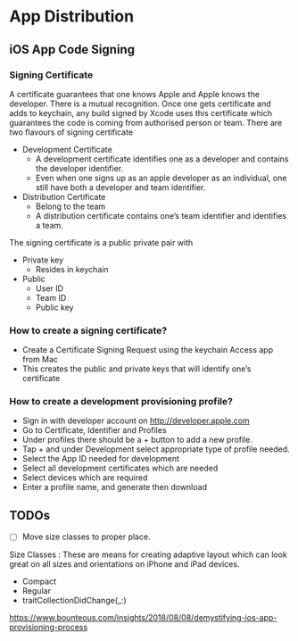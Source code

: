 # App Distribution


## iOS App Code Signing
### Signing Certificate
A certificate guarantees that one knows Apple and Apple knows the developer. There is a mutual recognition. Once one gets certificate and adds to keychain, any build signed by Xcode uses this certificate which guarantees the code is coming from authorised person or team.
There are two flavours of signing certificate
- Development Certificate
    - A development certificate identifies one as a developer and contains the developer identifier.
    - Even when one signs up as an apple developer as an individual, one still have both a developer and team identifier.
- Distribution Certificate
    - Belong to the team
    - A distribution certificate contains one’s team identifier and identifies a team.

The signing certificate is a public private pair with
- Private key
    - Resides in keychain
- Public
    - User ID
    - Team ID
    - Public key


### How to create a signing certificate?
- Create a Certificate Signing Request using the keychain Access app from Mac
- This creates the public and private keys that will identify one’s certificate


### How to create a development provisioning profile?
- Sign in with developer account on http://developer.apple.com
- Go to Certificate, Identifier and Profiles
- Under profiles there should be a + button to add a new profile.
- Tap + and under Development select appropriate type of profile needed.
- Select the App ID needed for development
- Select all development certificates which are needed
- Select devices which are required
- Enter a profile name, and generate then download


## TODOs
- [ ] Move size classes to proper place.

Size Classes : These are means for creating adaptive layout which can look great on all sizes and orientations on iPhone and iPad devices.
- Compact
- Regular
- traitCollectionDidChange(_:)

https://www.bounteous.com/insights/2018/08/08/demystifying-ios-app-provisioning-process
